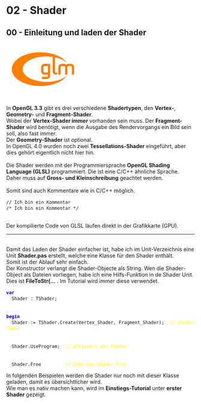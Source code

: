 <html>
    <b><h1>02 - Shader</h1></b>
    <b><h2>00 - Einleitung und laden der Shader</h2></b>
<img src="image.png" alt="Selfhtml"><br><br>
In <b>OpenGL 3.3</b> gibt es drei verschiedene <b>Shadertypen</b>, den <b>Vertex-</b>, <b>Geometry-</b> und <b>Fragment-Shader</b>.<br>
Wobei der <b>Vertex-Shader immer</b> vorhanden sein muss. Der <b>Fragment-Shader</b> wird benötigt, wenn die Ausgabe des Rendervorgangs ein Bild sein soll, also fast immer.<br>
Der <b>Geometry-Shader</b> ist optional.<br>
In OpenGL 4.0 wurden noch zwei <b>Tessellations-Shader</b> eingeführt, aber dies gehört eigentlich nicht hier hin.<br>
<br>
Die Shader werden mit der Programmiersprache <b>OpenGL Shading Language (GLSL)</b> programmiert. Die ist eine C/C++ ähnliche Sprache.<br>
Daher muss auf <b>Gross- und Kleinschreibung</b> geachtet werden.<br>
<br>
Somit sind auch Kommentare wie in C/C++ möglich.<br>
<pre><code>// Ich bin ein Kommentar
/* Ich bin ein Kommentar */</code></pre>
<br>
Der kompilierte Code von GLSL läufen direkt in der Grafikkarte (GPU).<br>
<hr><br>
Damit das Laden der Shader einfacher ist, habe ich im Unit-Verzeichnis eine Unit <b>Shader.pas</b> erstellt, welche eine Klasse für den Shader enthält.<br>
Somit ist der Ablauf sehr einfach.<br>
Der Konstructor verlangt die Shader-Objecte als String. Wen die Shader-Object als Dateien vorliegen, habe ich eine Hilfs-Funktion in de Shader Unit.<br>
Dies ist <b>FileToStr(...</b> . Im Tutorial wird immer diese verwendet.<br>
<pre><code><b><font color="0000BB">var</font></b>
  Shader : TShader;
<br>
<b><font color="0000BB">begin</font></b>
  Shader := TShader.Create(Vertex_Shader, Fragment_Shader);  <i><font color="#FFFF00">// Shader laden</font></i>
<br>
  Shader.UseProgram;  <i><font color="#FFFF00">// Aktiviert den Shader</font></i>
<br>
  Shader.Free         <i><font color="#FFFF00">// Gibt den Shader frei</font></i></code></pre>
In folgenden Beispielen werden die Shader nur noch mit dieser Klasse geladen, damit es übersichtlicher wird.<br>
Wie man es nativ machen kann, wird im <b>Einstiegs-Tutorial</b> unter <b>erster Shader</b> gezeigt.<br>
<br>
</html>
